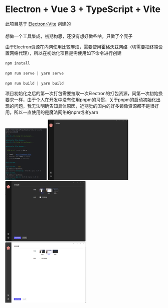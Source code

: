 # Electron + Vue 3 + TypeScript + Vite

此项目基于 [Electron⚡️Vite](https://electron-vite.github.io/) 创建的

想做一个工具集成，初期构思，还没有想好做些啥，只做了个壳子

由于Electron资源在内网使用比较麻烦，需要使用霍格沃兹网络（切需要把终端设置网络代理），所以在初始化项目是需使用如下命令进行创建

```shell
npm install

npm run serve | yarn serve

npm run build | yarn build
```

项目初始化之后的第一次打包需要拉取一次Electron的打包资源，同第一次初始换要求一样，由于个人在开发中没有使用pnpm的习惯，关于pnpm的启动初始化出现的问题，我无法明确告知具体原因，近期觉的国内的好多镜像资源都不是很好用，所以一直使用的是魔法网络的npm或者yarn

<img src=".\public\preview\image-20240905142832924.png" alt="image-20240905142832924" style="zoom:25%;" />
<img src=".\public\preview\image-20240905142856938.png" alt="image-20240905142856938" style="zoom:25%;" />
<img src=".\public\preview\image-20240905142659938.png" alt="image-20240905142659938" style="zoom:25%;" />
<img src=".\public\preview\image-20240905142949263.png" alt="image-20240905142949263" style="zoom:25%;" />
